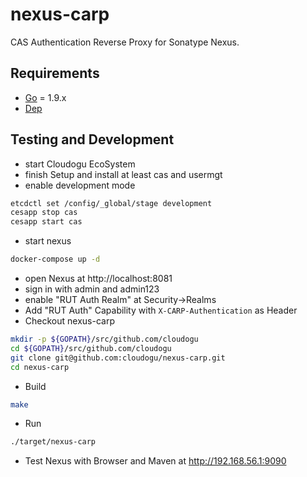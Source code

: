 # nexus-carp

CAS Authentication Reverse Proxy for Sonatype Nexus.

## Requirements

* [Go](https://golang.org/) = 1.9.x
* [Dep](https://golang.github.io/dep/)

## Testing and Development

* start Cloudogu EcoSystem
* finish Setup and install at least cas and usermgt
* enable development mode
```bash
etcdctl set /config/_global/stage development
cesapp stop cas
cesapp start cas
```
* start nexus
```bash
docker-compose up -d
```
* open Nexus at http://localhost:8081
* sign in with admin and admin123
* enable "RUT Auth Realm" at Security->Realms
* Add "RUT Auth" Capability with `X-CARP-Authentication` as Header
* Checkout nexus-carp
```bash
mkdir -p ${GOPATH}/src/github.com/cloudogu
cd ${GOPATH}/src/github.com/cloudogu
git clone git@github.com:cloudogu/nexus-carp.git
cd nexus-carp
```
* Build
```bash
make
```
* Run
```bash
./target/nexus-carp
```
* Test Nexus with Browser and Maven at http://192.168.56.1:9090
